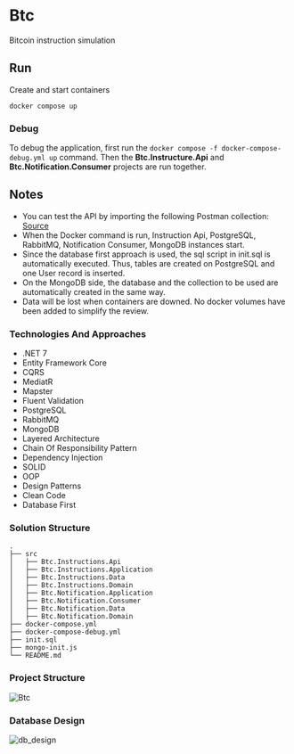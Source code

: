 ﻿# Btc
Bitcoin instruction simulation

## Run
Create and start containers

`docker compose up`

### Debug
To debug the application, first run the `docker compose -f docker-compose-debug.yml up` command. Then the **Btc.Instructure.Api** and **Btc.Notification.Consumer** projects are run together.

## Notes
- You can test the API by importing the following Postman collection:  [Source](https://api.postman.com/collections/3752724-63051831-aa9b-4ade-9b29-58a7ba920e2b?access_key=PMAT-01GW10E6QW1E8PDMXANY9BD5AB)
- When the Docker command is run, Instruction Api, PostgreSQL, RabbitMQ, Notification Consumer, MongoDB instances start.
- Since the database first approach is used, the sql script in init.sql is automatically executed. Thus, tables are created on PostgreSQL and one User record is inserted.
- On the MongoDB side, the database and the collection to be used are automatically created in the same way.
- Data will be lost when containers are downed. No docker volumes have been added to simplify the review.

### Technologies And Approaches
- .NET 7
- Entity Framework Core
- CQRS
- MediatR
- Mapster
- Fluent Validation
- PostgreSQL
- RabbitMQ
- MongoDB
- Layered Architecture
- Chain Of Responsibility Pattern
- Dependency Injection
- SOLID
- OOP
- Design Patterns
- Clean Code
- Database First

### Solution Structure
```
.
├── src
│   ├── Btc.Instructions.Api
│   ├── Btc.Instructions.Application
│   ├── Btc.Instructions.Data
│   ├── Btc.Instructions.Domain
│   ├── Btc.Notification.Application
│   ├── Btc.Notification.Consumer
│   ├── Btc.Notification.Data
│   ├── Btc.Notification.Domain
├── docker-compose.yml
├── docker-compose-debug.yml
├── init.sql
├── mongo-init.js
└── README.md
```

### Project Structure
![Btc](https://user-images.githubusercontent.com/21276521/226559327-9b0def08-6d63-4ac4-8ca8-0c6b9afe7123.png)

### Database Design
![db_design](https://user-images.githubusercontent.com/21276521/226558702-d1809dfd-6cf9-478c-8295-ee75a5d70ddd.png)

